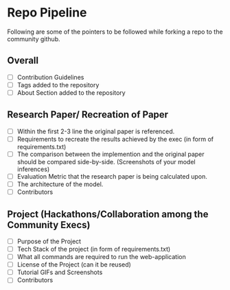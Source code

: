 # Repo Pipeline
Following are some of the pointers to be followed while forking a repo to the community github.
## Overall
- [ ] Contribution Guidelines
- [ ] Tags added to the repository
- [ ] About Section added to the repository
## Research Paper/ Recreation of Paper
- [ ] Within the first 2-3 line the original paper is referenced.
- [ ] Requirements to recreate the results achieved by the exec (in form of requirements.txt)
- [ ] The comparison between the implemention and the original paper should be compared side-by-side. (Screenshots of your model inferences)
- [ ] Evaluation Metric that the research paper is being calculated upon.
- [ ] The architecture of the model.
- [ ] Contributors
## Project (Hackathons/Collaboration among the Community Execs)
- [ ] Purpose of the Project
- [ ] Tech Stack of the project (in form of requirements.txt)
- [ ] What all commands are required to run the web-application
- [ ] License of the Project (can it be reused)
- [ ] Tutorial GIFs and Screenshots
- [ ] Contributors
